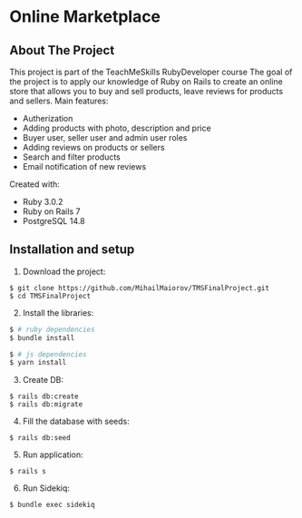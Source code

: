 # Online Marketplace

## About The Project

This project is part of the TeachMeSkills RubyDeveloper course The goal of the project is to apply our knowledge of Ruby on Rails to create an online store that allows you to buy and sell products, leave reviews for products and sellers.
Main features:
* Autherization
* Adding products with photo, description and price
* Buyer user, seller user and admin user roles
* Adding reviews on products or sellers
* Search and filter products
* Email notification of new reviews

Created with:
- Ruby 3.0.2
- Ruby on Rails 7
- PostgreSQL 14.8

## Installation and setup

1. Download the project:
  ```
  $ git clone https://github.com/MihailMaiorov/TMSFinalProject.git
  $ cd TMSFinalProject
  ```
2. Install the libraries:
  ```bash
  $ # ruby dependencies
  $ bundle install

  $ # js dependencies
  $ yarn install
  ```
3. Create DB:
  ```
  $ rails db:create
  $ rails db:migrate
  ```
4. Fill the database with seeds:
  ```
  $ rails db:seed
  ```
5. Run application:
  ```
  $ rails s
  ```
6. Run Sidekiq:
 ```
 $ bundle exec sidekiq
 ```